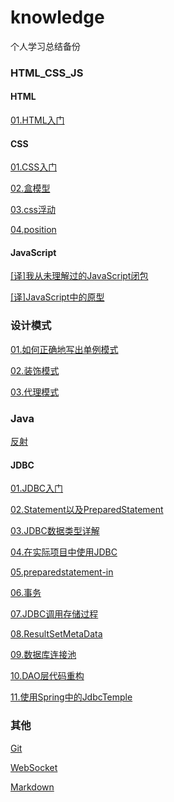 ﻿# knowledge
 个人学习总结备份

### HTML_CSS_JS

#### HTML

[01.HTML入门](https://github.com/flwcy/knowledge/blob/master/front-end/HTML_Start.md)

#### CSS

[01.CSS入门](https://github.com/flwcy/knowledge/blob/master/front-end/CSS/01_CSS_Start.md)

[02.盒模型](https://github.com/flwcy/knowledge/blob/master/front-end/CSS/02_css_box_model.md)

[03.css浮动](https://github.com/flwcy/knowledge/blob/master/front-end/CSS/03_css_float.md)

[04.position](https://github.com/flwcy/knowledge/blob/master/front-end/CSS/04_css_position.md)

#### JavaScript

[[译]我从未理解过的JavaScript闭包](https://github.com/flwcy/knowledge/blob/master/front-end/JavaScript/i-never-understood-javascript-closures.md)

[[译]JavaScript中的原型](https://github.com/flwcy/knowledge/blob/master/front-end/JavaScript/prototypes_in_javascript.md)

### 设计模式

[01.如何正确地写出单例模式](https://github.com/flwcy/knowledge/blob/master/design_pattern/Singleton_pattern.md)

[02.装饰模式](https://github.com/flwcy/knowledge/blob/master/design_pattern/decorator_pattern.md)

[03.代理模式](https://github.com/flwcy/knowledge/blob/master/design_pattern/proxy_pattern.md)

### Java

[反射](https://github.com/flwcy/knowledge/blob/master/JavaSe/java_reflection.md)

#### JDBC

[01.JDBC入门](https://github.com/flwcy/knowledge/blob/master/JavaSe/JDBC/01_start_jdbc.md)

[02.Statement以及PreparedStatement](https://github.com/flwcy/knowledge/blob/master/JavaSe/JDBC/02_StatementAndPreparedStatement.md)

[03.JDBC数据类型详解](https://github.com/flwcy/knowledge/blob/master/JavaSe/JDBC/03_JDBC_data_type_details.md)

[04.在实际项目中使用JDBC](https://github.com/flwcy/knowledge/blob/master/JavaSe/JDBC/04_actually_using_JDBC.md)

[05.preparedstatement-in](https://github.com/flwcy/knowledge/blob/master/JavaSe/JDBC/05_preparedstatement-in.md)

[06.事务](https://github.com/flwcy/knowledge/blob/master/JavaSe/JDBC/06_transaction_start.md)

[07.JDBC调用存储过程](https://github.com/flwcy/knowledge/blob/master/JavaSe/JDBC/07_stored_procedure.md)

[08.ResultSetMetaData](https://github.com/flwcy/knowledge/blob/master/JavaSe/JDBC/08_ResultSetMetaData.md)

[09.数据库连接池](https://github.com/flwcy/knowledge/blob/master/JavaSe/JDBC/09_connection_pool.md)

[10.DAO层代码重构](https://github.com/flwcy/knowledge/blob/master/JavaSe/JDBC/10_dao_refactor.md)

[11.使用Spring中的JdbcTemple](https://github.com/flwcy/knowledge/blob/master/JavaSe/JDBC/11_spring_jdbc.md)

### 其他

[Git](https://github.com/flwcy/knowledge/blob/master/study/Git.md)

[WebSocket](https://github.com/flwcy/knowledge/blob/master/study/WebSocket.md)

[Markdown](https://github.com/flwcy/knowledge/blob/master/study/markdown_syntax.md)

